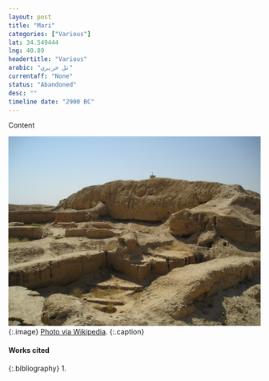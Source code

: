 ```yaml
---
layout: post
title: "Mari"
categories: ["Various"]
lat: 34.549444
lng: 40.89
headertitle: "Various"
arabic: "تل حريري"
currentaff: "None"
status: "Abandoned"
desc: ""
timeline date: "2900 BC"
---
```

Content

![Mari](images/mari.jpeg)
   {:.image}
[Photo via Wikipedia](https://en.wikipedia.org/wiki/Mari,_Syria#/media/File:MariZiggurat.jpg).
   {:.caption}

#### Works cited

{:.bibliography}
1. 